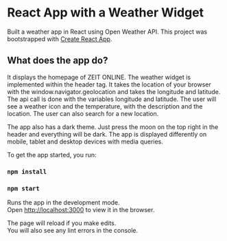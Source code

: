 # React App with a Weather Widget
Built a weather app in React using Open Weather API.
This project was bootstrapped with [Create React App](https://github.com/facebook/create-react-app).

## What does the app do?
It displays the homepage of ZEIT ONLINE. The weather widget is implemented within the header tag.
It takes the location of your browser with the window.navigator.geolocation and takes the longitude and latitude.
The api call is done with the variables longitude and latitude. 
The user will see a weather icon and the temperature, with the description and the location. 
The user can also search for a new location. 

The app also has a dark theme. Just press the moon on the top right in the header and everything will be dark.
The app is displayed differently on mobile, tablet and desktop devices with media queries.

To get the app started, you run:

### `npm install`

### `npm start`

Runs the app in the development mode.\
Open [http://localhost:3000](http://localhost:3000) to view it in the browser.

The page will reload if you make edits.\
You will also see any lint errors in the console.

